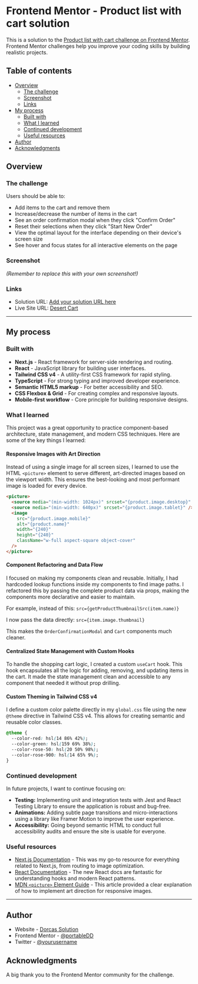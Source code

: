 # Frontend Mentor - Product list with cart solution

This is a solution to the [Product list with cart challenge on Frontend Mentor](https://www.frontendmentor.io/challenges/product-list-with-cart-5MmqLVAp_d). Frontend Mentor challenges help you improve your coding skills by building realistic projects.

## Table of contents

- [Overview](https://www.google.com/search?q=%23overview)
  - [The challenge](https://www.google.com/search?q=%23the-challenge)
  - [Screenshot](https://www.google.com/search?q=%23screenshot)
  - [Links](https://www.google.com/search?q=%23links)
- [My process](https://www.google.com/search?q=%23my-process)
  - [Built with](https://www.google.com/search?q=%23built-with)
  - [What I learned](https://www.google.com/search?q=%23what-i-learned)
  - [Continued development](https://www.google.com/search?q=%23continued-development)
  - [Useful resources](https://www.google.com/search?q=%23useful-resources)
- [Author](#author)
- [Acknowledgments](#acknowledgments)

## Overview

### The challenge

Users should be able to:

- Add items to the cart and remove them
- Increase/decrease the number of items in the cart
- See an order confirmation modal when they click "Confirm Order"
- Reset their selections when they click "Start New Order"
- View the optimal layout for the interface depending on their device's screen size
- See hover and focus states for all interactive elements on the page

### Screenshot

_(Remember to replace this with your own screenshot\!)_

### Links

- Solution URL: [Add your solution URL here](https://www.frontendmentor.io/solutions)
- Live Site URL: [Desert Cart](https://product-lisk.vercel.app/)

---

## My process

### Built with

- **Next.js** - React framework for server-side rendering and routing.
- **React** - JavaScript library for building user interfaces.
- **Tailwind CSS v4** - A utility-first CSS framework for rapid styling.
- **TypeScript** - For strong typing and improved developer experience.
- **Semantic HTML5 markup** - For better accessibility and SEO.
- **CSS Flexbox & Grid** - For creating complex and responsive layouts.
- **Mobile-first workflow** - Core principle for building responsive designs.

### What I learned

This project was a great opportunity to practice component-based architecture, state management, and modern CSS techniques. Here are some of the key things I learned:

#### Responsive Images with Art Direction

Instead of using a single image for all screen sizes, I learned to use the HTML `<picture>` element to serve different, art-directed images based on the viewport width. This ensures the best-looking and most performant image is loaded for every device.

```html
<picture>
  <source media="(min-width: 1024px)" srcset="{product.image.desktop}" />
  <source media="(min-width: 640px)" srcset="{product.image.tablet}" />
  <image
    src="{product.image.mobile}"
    alt="{product.name}"
    width="{240}"
    height="{240}"
    className="w-full aspect-square object-cover"
  />
</picture>
```

#### Component Refactoring and Data Flow

I focused on making my components clean and reusable. Initially, I had hardcoded lookup functions inside my components to find image paths. I refactored this by passing the complete product data via props, making the components more declarative and easier to maintain.

For example, instead of this:
`src={getProductThumbnailSrc(item.name)}`

I now pass the data directly:
`src={item.image.thumbnail}`

This makes the `OrderConfirmationModal` and `Cart` components much cleaner.

#### Centralized State Management with Custom Hooks

To handle the shopping cart logic, I created a custom `useCart` hook. This hook encapsulates all the logic for adding, removing, and updating items in the cart. It made the state management clean and accessible to any component that needed it without prop drilling.

#### Custom Theming in Tailwind CSS v4

I define a custom color palette directly in my `global.css` file using the new `@theme` directive in Tailwind CSS v4. This allows for creating semantic and reusable color classes.

```css
@theme {
  --color-red: hsl(14 86% 42%);
  --color-green: hsl(159 69% 38%);
  --color-rose-50: hsl(20 50% 98%);
  --color-rose-900: hsl(14 65% 9%);
}
```

### Continued development

In future projects, I want to continue focusing on:

- **Testing:** Implementing unit and integration tests with Jest and React Testing Library to ensure the application is robust and bug-free.
- **Animations:** Adding subtle page transitions and micro-interactions using a library like Framer Motion to improve the user experience.
- **Accessibility:** Going beyond semantic HTML to conduct full accessibility audits and ensure the site is usable for everyone.

### Useful resources

- [Next.js Documentation](https://nextjs.org/docs) - This was my go-to resource for everything related to Next.js, from routing to image optimization.
- [React Documentation](https://react.dev/) - The new React docs are fantastic for understanding hooks and modern React patterns.
- [MDN `<picture>` Element Guide](<https://www.google.com/search?q=%5Bhttps://developer.mozilla.org/en-US/docs/Web/HTML/Element/picture%5D(https://developer.mozilla.org/en-US/docs/Web/HTML/Element/picture)>) - This article provided a clear explanation of how to implement art direction for responsive images.

---

## Author

- Website - [Dorcas Solution](https://product-lisk.vercel.app/)
- Frontend Mentor - [@portableDD](https://www.frontendmentor.io/profile/portableDD)
- Twitter - [@yourusername](https://www.twitter.com/yourusername)

## Acknowledgments

A big thank you to the Frontend Mentor community for the challenge.
